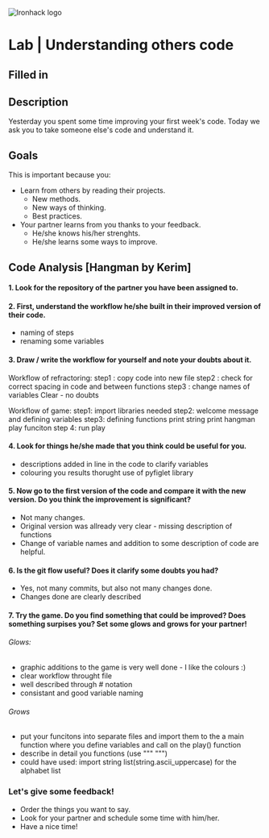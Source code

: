 ![Ironhack logo](https://i.imgur.com/1QgrNNw.png)

# Lab | Understanding others code
## Filled in 

## Description
Yesterday you spent some time improving your first week's code. Today we ask you to take someone else's code and understand it. 

## Goals
This is important because you:
* Learn from others by reading their projects.
  * New methods.
  * New ways of thinking.
  * Best practices.
* Your partner learns from you thanks to your feedback.
  * He/she knows his/her strenghts.
  * He/she learns some ways to improve.

## Code Analysis [Hangman by Kerim]

#### 1. Look for the repository of the partner you have been assigned to.
#### 2. First, understand the workflow he/she built in their improved version of their code.
- naming of steps
- renaming some variables

#### 3. Draw / write the workflow for yourself and note your doubts about it.
Workflow of refractoring:
step1 : copy code into new file
step2 : check for correct spacing in code and between functions
step3 : change names of variables
Clear - no doubts

Workflow of game:
step1: import libraries needed
step2: welcome message and defining variables
step3: defining functions
        print string
        print hangman
        play funciton
step 4: run play 

#### 4. Look for things he/she made that you think could be useful for you.
- descriptions added in line in the code to clarify variables
- colouring you results thorught use of pyfiglet library 


#### 5. Now go to the first version of the code and compare it with the new version. Do you think the improvement is significant?
- Not many changes. 
- Original version was allready very clear - missing description of functions
- Change of variable names and addition to some description of code are helpful.


#### 6. Is the git flow useful? Does it clarify some doubts you had?
- Yes, not many commits, but also not many changes done.
- Changes done are clearly described


#### 7. Try the game. Do you find something that could be improved? Does something surpises you? Set some glows and grows for your partner!
###### Glows:
- graphic additions to the game is very well done - I like the colours :)
- clear workflow throught file
- well described through # notation
- consistant and good variable naming

###### Grows
- put your funcitons into separate files and import them to the a main function where you define variables and call on the play() function
- describe in detail you functions (use """ """)
- could have used: 
        import string
        list(string.ascii_uppercase)
 for the alphabet list



### Let's give some feedback!
* Order the things you want to say.
* Look for your partner and schedule some time with him/her.
* Have a nice time!
